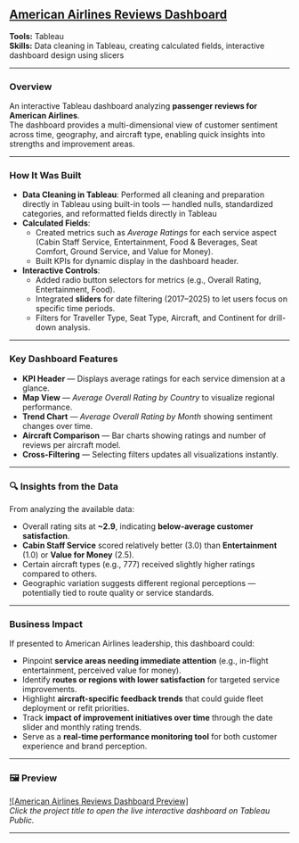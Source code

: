 ## [American Airlines Reviews Dashboard](https://public.tableau.com/app/profile/nishka.rastogi/viz/AmericanAirlinesDashboard/Dashboard1)
**Tools:** Tableau  
**Skills:** Data cleaning in Tableau, creating calculated fields, interactive dashboard design using slicers

---

### Overview
An interactive Tableau dashboard analyzing **passenger reviews for American Airlines**.  
The dashboard provides a multi-dimensional view of customer sentiment across time, geography, and aircraft type, enabling quick insights into strengths and improvement areas.

---

### How It Was Built
- **Data Cleaning in Tableau**: Performed all cleaning and preparation directly in Tableau using built-in tools — handled nulls, standardized categories, and reformatted fields directly in Tableau
- **Calculated Fields**:  
  - Created metrics such as *Average Ratings* for each service aspect (Cabin Staff Service, Entertainment, Food & Beverages, Seat Comfort, Ground Service, and Value for Money).
  - Built KPIs for dynamic display in the dashboard header.
- **Interactive Controls**:  
  - Added radio button selectors for metrics (e.g., Overall Rating, Entertainment, Food).  
  - Integrated **sliders** for date filtering (2017–2025) to let users focus on specific time periods.
  - Filters for Traveller Type, Seat Type, Aircraft, and Continent for drill-down analysis.

---

### Key Dashboard Features
- **KPI Header** — Displays average ratings for each service dimension at a glance.
- **Map View** — *Average Overall Rating by Country* to visualize regional performance.
- **Trend Chart** — *Average Overall Rating by Month* showing sentiment changes over time.
- **Aircraft Comparison** — Bar charts showing ratings and number of reviews per aircraft model.
- **Cross-Filtering** — Selecting filters updates all visualizations instantly.

---

### 🔍 Insights from the Data
From analyzing the available data:
- Overall rating sits at **~2.9**, indicating **below-average customer satisfaction**.
- **Cabin Staff Service** scored relatively better (3.0) than **Entertainment** (1.0) or **Value for Money** (2.5).
- Certain aircraft types (e.g., 777) received slightly higher ratings compared to others.
- Geographic variation suggests different regional perceptions — potentially tied to route quality or service standards.

---

### Business Impact
If presented to American Airlines leadership, this dashboard could:
- Pinpoint **service areas needing immediate attention** (e.g., in-flight entertainment, perceived value for money).
- Identify **routes or regions with lower satisfaction** for targeted service improvements.
- Highlight **aircraft-specific feedback trends** that could guide fleet deployment or refit priorities.
- Track **impact of improvement initiatives over time** through the date slider and monthly rating trends.
- Serve as a **real-time performance monitoring tool** for both customer experience and brand perception.

---

### 🖼 Preview
[![American Airlines Reviews Dashboard Preview]](https://public.tableau.com/app/profile/nishka.rastogi/viz/AmericanAirlinesDashboard/Dashboard1)  
*Click the project title to open the live interactive dashboard on Tableau Public.*

---

